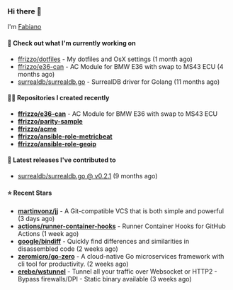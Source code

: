 ### Hi there 👋

I'm [Fabiano](https://ffrizzo.com)

#### 👷 Check out what I'm currently working on


- [ffrizzo/dotfiles](https://github.com/ffrizzo/dotfiles) - My dotfiles and OsX settings (1 month ago)
- [ffrizzo/e36-can](https://github.com/ffrizzo/e36-can) - AC Module for BMW E36 with swap to MS43 ECU (4 months ago)
- [surrealdb/surrealdb.go](https://github.com/surrealdb/surrealdb.go) - SurrealDB driver for Golang (11 months ago)

#### 👨‍💻 Repositories I created recently
- **[ffrizzo/e36-can](https://github.com/ffrizzo/e36-can)** - AC Module for BMW E36 with swap to MS43 ECU
- **[ffrizzo/parity-sample](https://github.com/ffrizzo/parity-sample)**
- **[ffrizzo/acme](https://github.com/ffrizzo/acme)**
- **[ffrizzo/ansible-role-metricbeat](https://github.com/ffrizzo/ansible-role-metricbeat)**
- **[ffrizzo/ansible-role-geoip](https://github.com/ffrizzo/ansible-role-geoip)**

#### 🚀 Latest releases I've contributed to


- [surrealdb/surrealdb.go @ v0.2.1](https://github.com/surrealdb/surrealdb.go/releases/tag/v0.2.1) (9 months ago)

#### ⭐ Recent Stars


- **[martinvonz/jj](https://github.com/martinvonz/jj)** - A Git-compatible VCS that is both simple and powerful (3 days ago)
- **[actions/runner-container-hooks](https://github.com/actions/runner-container-hooks)** - Runner Container Hooks for GitHub Actions (1 week ago)
- **[google/bindiff](https://github.com/google/bindiff)** - Quickly find differences and similarities in disassembled code (2 weeks ago)
- **[zeromicro/go-zero](https://github.com/zeromicro/go-zero)** - A cloud-native Go microservices framework with cli tool for productivity. (2 weeks ago)
- **[erebe/wstunnel](https://github.com/erebe/wstunnel)** - Tunnel all your traffic over Websocket or HTTP2 - Bypass firewalls/DPI - Static binary available  (3 weeks ago)
